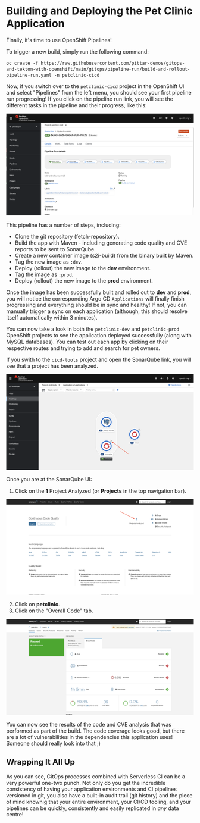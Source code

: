 # Building and Deploying the Pet Clinic Application

Finally, it's time to use OpenShift Pipelines!

To trigger a new build, simply run the following command:

```
oc create -f https://raw.githubusercontent.com/pittar-demos/gitops-and-tekton-with-openshift/main/gitops/pipeline-run/build-and-rollout-pipeline-run.yaml -n petclinic-cicd
```

Now, if you switch over to the `petclinic-cicd` project in the OpenShift UI and select "Pipelines" from the left menu, you should see your first pipeline run progressing!  If you click on the pipeline run link, you will see the different tasks in the pipeline and their progress, like this:

![Pet Clinic Pipeline Run](images/pipeline-run.png)

This pipeline has a number of steps, including:
* Clone the git repository (fetch-repository).
* Build the app with Maven - including generating code quality and CVE reports to be sent to SonarQube.
* Create a new container image (s2i-build) from the binary built by Maven.
* Tag the new image as `:dev`.
* Deploy (rollout) the new image to the **dev** environment.
* Tag the image as `:prod`.
* Deploy (rollout) the new image to the **prod** environment.

Once the image has been successfully built and rolled out to **dev** and **prod**, you will notice the corresponding Argo CD `Applications` will finally finish progressing and everything should be in sync and healthy!  If not, you can manually trigger a sync on each application (although, this should resolve itself automatically within 3 minutes).

You can now take a look in both the `petclinic-dev` and `petclinic-prod` OpenShift projects to see the application deployed successfully (along with MySQL databases).  You can test out each app by clicking on their respective routes and trying to add and search for pet owners.

If you swith to the `cicd-tools` project and open the SonarQube link, you will see that a project has been analyzed.

![CI/CD SonarQube](images/cicd-tools-sonarqube.png)

Once you are at the SonarQube UI:
1. Click on the **1** Project Analyzed (or **Projects** in the top navigation bar).

![SonarQube Landing Page](images/sonarqube-landing-page.png)

2. Click on **petclinic**.
3. Click on the "Overall Code" tab.

![SonarQube Project Analysis](images/sonarqube-analysis.png)

You can now see the results of the code and CVE analysis that was performed as part of the build.  The code coverage looks good, but there are a lot of vulnerabilities in the dependencies this application uses!  Someone should really look into that ;)


## Wrapping It All Up

As you can see, GitOps processes combined with Serverless CI can be a very powerful one-two punch.  Not only do you get the incredible consistency of having your application environments and CI pipelines versioned in git, you also have a built-in audit trail (git history) and the piece of mind knownig that your entire environment, your CI/CD tooling, and your pipelines can be quickly, consistently and easily replicated in *any* data centre!